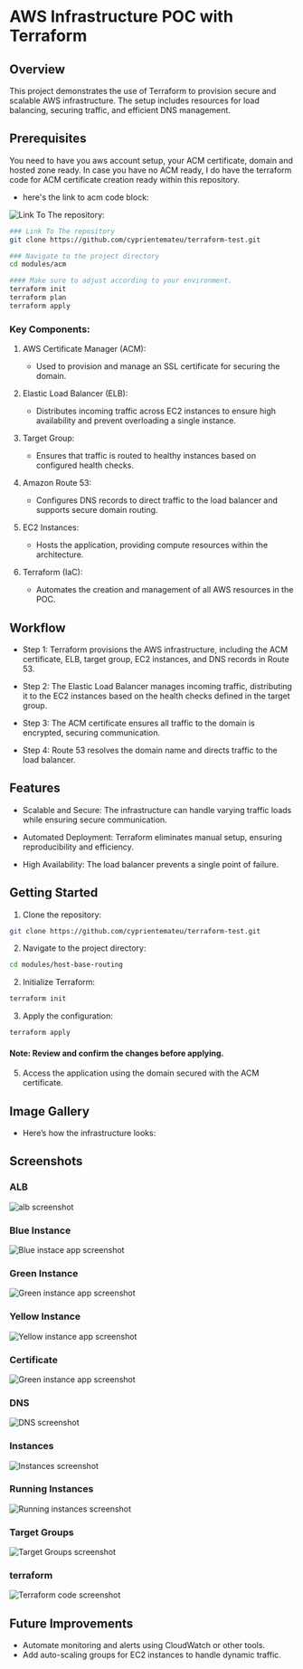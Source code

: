 # AWS Infrastructure POC with Terraform

## Overview
This project demonstrates the use of Terraform to provision secure and scalable AWS infrastructure. The setup includes resources for load balancing, securing traffic, and efficient DNS management.

## Prerequisites
You need to have you aws account setup, your ACM certificate, domain and hosted zone ready. In case you have no ACM ready, I do have the terraform code for ACM certificate creation ready within this repository.

- here's the link to acm code block:

![Link To The repository:](https://github.com/cyprientemateu/terraform-test/blob/main/modules/host-base-routing)

```bash
### Link To The repository
git clone https://github.com/cyprientemateu/terraform-test.git

### Navigate to the project directory
cd modules/acm

#### Make sure to adjust according to your environment.
terraform init
terraform plan
terraform apply
```

### Key Components:

1. AWS Certificate Manager (ACM):

    - Used to provision and manage an SSL certificate for securing the domain.

2. Elastic Load Balancer (ELB):

    - Distributes incoming traffic across EC2 instances to ensure high availability and prevent overloading a single instance.

3. Target Group:

    - Ensures that traffic is routed to healthy instances based on configured health checks.

4. Amazon Route 53:

    - Configures DNS records to direct traffic to the load balancer and supports secure domain routing.

5. EC2 Instances:

    - Hosts the application, providing compute resources within the architecture.

6. Terraform (IaC):

    - Automates the creation and management of all AWS resources in the POC.

## Workflow

+ Step 1: Terraform provisions the AWS infrastructure, including the ACM certificate, ELB, target group, EC2 instances, and DNS records in Route 53.
 
+ Step 2: The Elastic Load Balancer manages incoming traffic, distributing it to the EC2 instances based on the health checks defined in the target group.

+ Step 3: The ACM certificate ensures all traffic to the domain is encrypted, securing communication.

+ Step 4: Route 53 resolves the domain name and directs traffic to the load balancer.
 
## Features
- Scalable and Secure: The infrastructure can handle varying traffic loads while ensuring secure communication.

- Automated Deployment: Terraform eliminates manual setup, ensuring reproducibility and efficiency.

- High Availability: The load balancer prevents a single point of failure.

## Getting Started

1. Clone the repository:

```bash
git clone https://github.com/cyprientemateu/terraform-test.git
```

2. Navigate to the project directory:

```bash
cd modules/host-base-routing
```
2. Initialize Terraform:

```bash
terraform init
```
3. Apply the configuration:

```bash
terraform apply
```
 #### Note: Review and confirm the changes before applying.

 5. Access the application using the domain secured with the ACM certificate.

## Image Gallery

- Here’s how the infrastructure looks:

## Screenshots

### ALB
![alb screenshot](images/alb.png)

### Blue Instance
![Blue instace app screenshot](images/blue-instance-app.png)

### Green Instance
![Green instance app screenshot](images/green-instance-app.png)

### Yellow Instance
![Yellow instance app screenshot](images/yellow-instance-app.png)

### Certificate
![Green instance app screenshot](images/certificate.png)

### DNS 
![DNS screenshot](images/dns-configuration.png)

### Instances
![Instances screenshot](images/instances.png)

### Running Instances
![Running instances screenshot](images/running-instances.png)

### Target Groups
![Target Groups screenshot](images/target-groups.png)

### terraform
![Terraform code screenshot](images/terraform.png)

## Future Improvements
- Automate monitoring and alerts using CloudWatch or other tools.
- Add auto-scaling groups for EC2 instances to handle dynamic traffic.